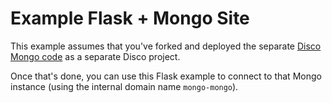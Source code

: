 # Example Flask + Mongo Site

This example assumes that you've forked and deployed the separate [Disco Mongo code](https://github.com/letsdiscodev/example-mongo) as a separate Disco project.

Once that's done, you can use this Flask example to connect to that Mongo instance (using the internal domain name `mongo-mongo`).
